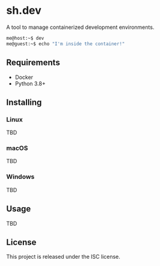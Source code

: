 sh.dev
======

A tool to manage containerized development environments.

```sh
me@host:~$ dev
me@guest:~$ echo "I'm inside the container!"
```

Requirements
------------

- Docker
- Python 3.8+

Installing
----------

### Linux

TBD

### macOS

TBD

### Windows

TBD

Usage
-----

TBD

License
-------

This project is released under the ISC license.
